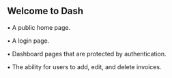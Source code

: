 ## Welcome to Dash

• A public home page.

• A login page.

• Dashboard pages that are protected by authentication.

• The ability for users to add, edit, and delete invoices.
